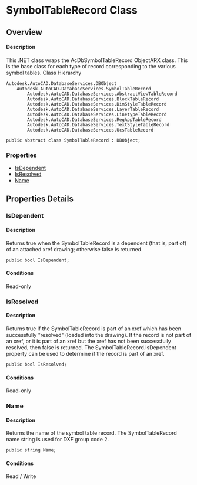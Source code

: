 # SymbolTableRecord Class

## Overview

#### Description
This .NET class wraps the AcDbSymbolTableRecord ObjectARX class. This is the base class for each type of record corresponding to the various symbol tables.
Class Hierarchy
```text
Autodesk.AutoCAD.DatabaseServices.DBObject
    Autodesk.AutoCAD.DatabaseServices.SymbolTableRecord
        Autodesk.AutoCAD.DatabaseServices.AbstractViewTableRecord
        Autodesk.AutoCAD.DatabaseServices.BlockTableRecord
        Autodesk.AutoCAD.DatabaseServices.DimStyleTableRecord
        Autodesk.AutoCAD.DatabaseServices.LayerTableRecord
        Autodesk.AutoCAD.DatabaseServices.LinetypeTableRecord
        Autodesk.AutoCAD.DatabaseServices.RegAppTableRecord
        Autodesk.AutoCAD.DatabaseServices.TextStyleTableRecord
        Autodesk.AutoCAD.DatabaseServices.UcsTableRecord
```

```text
public abstract class SymbolTableRecord : DBObject;
```

### Properties

- [IsDependent](#isdependent)
- [IsResolved](#isresolved)
- [Name](#name)


## Properties Details

### IsDependent

#### Description
Returns true when the SymbolTableRecord is a dependent (that is, part of) of an attached xref drawing; otherwise false is returned.
```text
public bool IsDependent;
```

#### Conditions
Read-only
### IsResolved

#### Description
Returns true if the SymbolTableRecord is part of an xref which has been successfully "resolved" (loaded into the drawing). If the record is not part of an xref, or it is part of an xref but the xref has not been successfully resolved, then false is returned. The SymbolTableRecord.IsDependent property can be used to determine if the record is part of an xref. 
```text
public bool IsResolved;
```

#### Conditions
Read-only
### Name

#### Description
Returns the name of the symbol table record. 
The SymbolTableRecord name string is used for DXF group code 2.
```text
public string Name;
```

#### Conditions
Read / Write